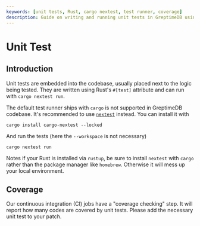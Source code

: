 ```yaml
---
keywords: [unit tests, Rust, cargo nextest, test runner, coverage]
description: Guide on writing and running unit tests in GreptimeDB using Rust's `#[test]` attribute and `cargo nextest`.
---
```


# Unit Test

## Introduction

Unit tests are embedded into the codebase, usually placed next to the logic being tested.
They are written using Rust's `#[test]` attribute and can run with `cargo nextest run`.

The default test runner ships with `cargo` is not supported in GreptimeDB codebase. It's recommended
to use [`nextest`](https://nexte.st/) instead. You can install it with

```shell
cargo install cargo-nextest --locked
```

And run the tests (here the `--workspace` is not necessary)

```shell
cargo nextest run
```

Notes if your Rust is installed via `rustup`, be sure to install `nextest` with `cargo` rather
than the package manager like `homebrew`. Otherwise it will mess up your local environment.

## Coverage

Our continuous integration (CI) jobs have a "coverage checking" step. It will report how many
codes are covered by unit tests. Please add the necessary unit test to your patch.
